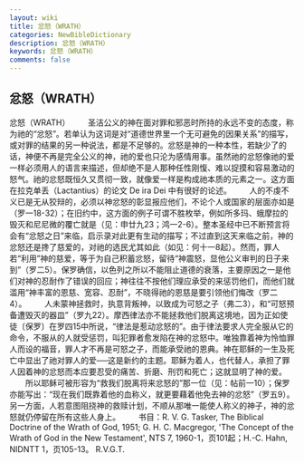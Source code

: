 ```yaml
---
layout: wiki
title: 忿怒（WRATH）
categories: NewBibleDictionary
description: 忿怒（WRATH）
keywords: 忿怒（WRATH）
comments: false
---
```


## 忿怒（WRATH）



忿怒（WRATH）
　　圣洁公义的神在面对罪和邪恶时所持的永远不变的态度，称为祂的“忿怒”。若单认为这词是对“道德世界里一个无可避免的因果关系”的描写，或对罪的结果的另一种说法，都是不足够的。忿怒是神的一种本性，若缺少了的话，神便不再是完全公义的神，祂的爱也只沦为感情用事。虽然祂的忿怒像祂的爱一样必须用人的语言来描述，但却绝不是人那种任性刚愎、难以捉摸和容易激动的怒气。祂的忿怒既恒久又贯彻一致，就像爱一样是构成祂本质的元素之一。这方面在拉克单丢（Lactantius）的论文 De ira Dei 中有很好的论述。
　　人的不虔不义已是无从狡辩的，必须以神忿怒的彰显报应他们，不论个人或国家的层面亦如是（罗一18-32）；在旧约中，这方面的例子可谓不胜枚举，例如所多玛、蛾摩拉的毁灭和尼尼微的覆亡就是（见：申廿九23；鸿一2-6）。整本圣经中已不断预言将会有“忿怒之日”来临，启示录对此更有生动的描写；不过直到这天来临之前，神的忿怒还是搀了慈爱的，对祂的选民尤其如此（如见：何十一8起）。然而，罪人若“利用”神的慈爱，等于为自己积蓄忿怒，留待“神震怒，显他公义审判的日子来到”（罗二5）。保罗确信，以色列之所以不能阻止道德的衰落，主要原因之一是他们对神的忍耐作了错误的回应；神往往不按他们理应承受的来惩罚他们，而他们就滥用“神丰富的恩慈、宽容、忍耐”，不晓得祂的恩慈是要引领他们悔改（罗二4）。
　　人未蒙神拯救时，执意背叛神，以致成为可怒之子（弗二3），和“可怒预备遭毁灭的器皿”（罗九22）。摩西律法亦不能拯救他们脱离这境地，因为正如使徒〔保罗〕在罗四15中所说，“律法是惹动忿怒的”。由于律法要求人完全服从它的命令，不服从的人就受惩罚，叫犯罪者愈发陷在神的忿怒中。唯独靠着神为怜恤罪人而设的福音，罪人才不再是可怒之子，而能承受祂的恩典。神在耶稣的一生及死亡中显出了祂对罪人的爱──这是新约的主题。耶稣为着人，也代替人，承担了罪人因着神的忿怒而本应要忍受的痛苦、折磨、刑罚和死亡；这就显明了神的爱。
　　所以耶稣可被形容为“救我们脱离将来忿怒的”那一位（见：帖前一10）；保罗亦能写出：“现在我们既靠着他的血称义，就更要藉着他免去神的忿怒”（罗五9）。另一方面，人若意图阻挠神的救赎计划，不顺从那唯一能使人称义的神子，神的忿怒就仍停留在所有这些人身上。
　　书目：R. V. G. Tasker, The Biblical Doctrine of the Wrath of God,
1951; G. H. C. Macgregor, 'The Concept of the Wrath of God in the New
Testament', NTS 7, 1960-1，页101起；H.-C. Hahn, NIDNTT 1，页105-13。
R.V.G.T.




